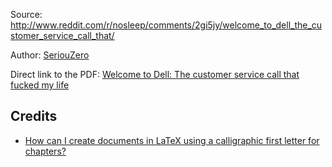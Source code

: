 Source: http://www.reddit.com/r/nosleep/comments/2gi5jy/welcome_to_dell_the_customer_service_call_that/

Author: [SeriouZero](http://www.reddit.com/user/SeriouZero)

Direct link to the PDF: [Welcome to Dell: The customer service call that fucked my life](https://github.com/MartinThoma/free-books/blob/master/Reddit-nosleep/Welcome-to-Dell:-The-customer-service-call-that-fucked-my-life/Welcome-to-Dell:-The-customer-service-call-that-fucked-my-life.pdf?raw=true)

## Credits

* [How can I create documents in LaTeX using a calligraphic first letter for chapters?](http://tex.stackexchange.com/q/769/5645)